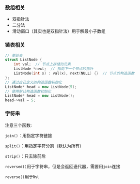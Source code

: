 ### 数组相关

- 双指针法
- 二分法
- 滑动窗口（其实也是双指针法）用于解最小子数组

### 链表相关

```c++
// 单链表
struct ListNode {
    int val;  // 节点上存储的元素
    ListNode *next;  // 指向下一个节点的指针
    ListNode(int x) : val(x), next(NULL) {}  // 节点的构造函数
};
// 通过自己定义的构造函数初始化
ListNode* head = new ListNode(5);
// 使用默认构造函数初始化
ListNode* head = new ListNode();
head->val = 5;
```



### 字符串

注意三个函数:

`join()`：用指定字符链接

`split()`：用指定字符分割（默认为所有）

`strip()`：只去除前后

`reversed()`用于字符串，但是会返回迭代器，需要用`join`连接

`reverse()`用于list
